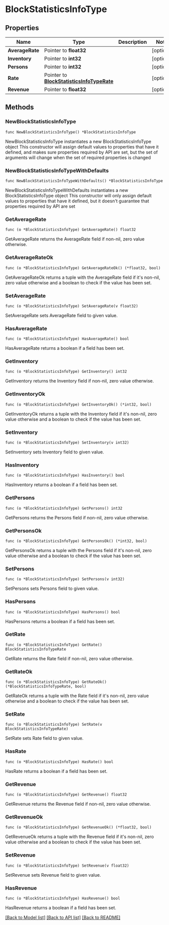 # BlockStatisticsInfoType

## Properties

Name | Type | Description | Notes
------------ | ------------- | ------------- | -------------
**AverageRate** | Pointer to **float32** |  | [optional] 
**Inventory** | Pointer to **int32** |  | [optional] 
**Persons** | Pointer to **int32** |  | [optional] 
**Rate** | Pointer to [**BlockStatisticsInfoTypeRate**](BlockStatisticsInfoTypeRate.md) |  | [optional] 
**Revenue** | Pointer to **float32** |  | [optional] 

## Methods

### NewBlockStatisticsInfoType

`func NewBlockStatisticsInfoType() *BlockStatisticsInfoType`

NewBlockStatisticsInfoType instantiates a new BlockStatisticsInfoType object
This constructor will assign default values to properties that have it defined,
and makes sure properties required by API are set, but the set of arguments
will change when the set of required properties is changed

### NewBlockStatisticsInfoTypeWithDefaults

`func NewBlockStatisticsInfoTypeWithDefaults() *BlockStatisticsInfoType`

NewBlockStatisticsInfoTypeWithDefaults instantiates a new BlockStatisticsInfoType object
This constructor will only assign default values to properties that have it defined,
but it doesn't guarantee that properties required by API are set

### GetAverageRate

`func (o *BlockStatisticsInfoType) GetAverageRate() float32`

GetAverageRate returns the AverageRate field if non-nil, zero value otherwise.

### GetAverageRateOk

`func (o *BlockStatisticsInfoType) GetAverageRateOk() (*float32, bool)`

GetAverageRateOk returns a tuple with the AverageRate field if it's non-nil, zero value otherwise
and a boolean to check if the value has been set.

### SetAverageRate

`func (o *BlockStatisticsInfoType) SetAverageRate(v float32)`

SetAverageRate sets AverageRate field to given value.

### HasAverageRate

`func (o *BlockStatisticsInfoType) HasAverageRate() bool`

HasAverageRate returns a boolean if a field has been set.

### GetInventory

`func (o *BlockStatisticsInfoType) GetInventory() int32`

GetInventory returns the Inventory field if non-nil, zero value otherwise.

### GetInventoryOk

`func (o *BlockStatisticsInfoType) GetInventoryOk() (*int32, bool)`

GetInventoryOk returns a tuple with the Inventory field if it's non-nil, zero value otherwise
and a boolean to check if the value has been set.

### SetInventory

`func (o *BlockStatisticsInfoType) SetInventory(v int32)`

SetInventory sets Inventory field to given value.

### HasInventory

`func (o *BlockStatisticsInfoType) HasInventory() bool`

HasInventory returns a boolean if a field has been set.

### GetPersons

`func (o *BlockStatisticsInfoType) GetPersons() int32`

GetPersons returns the Persons field if non-nil, zero value otherwise.

### GetPersonsOk

`func (o *BlockStatisticsInfoType) GetPersonsOk() (*int32, bool)`

GetPersonsOk returns a tuple with the Persons field if it's non-nil, zero value otherwise
and a boolean to check if the value has been set.

### SetPersons

`func (o *BlockStatisticsInfoType) SetPersons(v int32)`

SetPersons sets Persons field to given value.

### HasPersons

`func (o *BlockStatisticsInfoType) HasPersons() bool`

HasPersons returns a boolean if a field has been set.

### GetRate

`func (o *BlockStatisticsInfoType) GetRate() BlockStatisticsInfoTypeRate`

GetRate returns the Rate field if non-nil, zero value otherwise.

### GetRateOk

`func (o *BlockStatisticsInfoType) GetRateOk() (*BlockStatisticsInfoTypeRate, bool)`

GetRateOk returns a tuple with the Rate field if it's non-nil, zero value otherwise
and a boolean to check if the value has been set.

### SetRate

`func (o *BlockStatisticsInfoType) SetRate(v BlockStatisticsInfoTypeRate)`

SetRate sets Rate field to given value.

### HasRate

`func (o *BlockStatisticsInfoType) HasRate() bool`

HasRate returns a boolean if a field has been set.

### GetRevenue

`func (o *BlockStatisticsInfoType) GetRevenue() float32`

GetRevenue returns the Revenue field if non-nil, zero value otherwise.

### GetRevenueOk

`func (o *BlockStatisticsInfoType) GetRevenueOk() (*float32, bool)`

GetRevenueOk returns a tuple with the Revenue field if it's non-nil, zero value otherwise
and a boolean to check if the value has been set.

### SetRevenue

`func (o *BlockStatisticsInfoType) SetRevenue(v float32)`

SetRevenue sets Revenue field to given value.

### HasRevenue

`func (o *BlockStatisticsInfoType) HasRevenue() bool`

HasRevenue returns a boolean if a field has been set.


[[Back to Model list]](../README.md#documentation-for-models) [[Back to API list]](../README.md#documentation-for-api-endpoints) [[Back to README]](../README.md)


